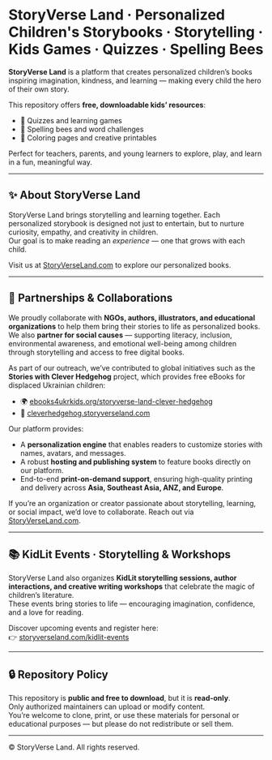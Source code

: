 # StoryVerse Land · Personalized Children's Storybooks · Storytelling · Kids Games · Quizzes · Spelling Bees

**StoryVerse Land** is a platform that creates personalized children’s books inspiring imagination, kindness, and learning — making every child the hero of their own story.

This repository offers **free, downloadable kids’ resources**:
- 🧩 Quizzes and learning games  
- 🐝 Spelling bees and word challenges  
- 🎨 Coloring pages and creative printables  

Perfect for teachers, parents, and young learners to explore, play, and learn in a fun, meaningful way.

---

## ✨ About StoryVerse Land

StoryVerse Land brings storytelling and learning together. Each personalized storybook is designed not just to entertain, but to nurture curiosity, empathy, and creativity in children.  
Our goal is to make reading an *experience* — one that grows with each child.

Visit us at <a href="https://www.storyverseland.com" target="_blank">StoryVerseLand.com</a> to explore our personalized books.

---

## 🤝 Partnerships & Collaborations

We proudly collaborate with **NGOs, authors, illustrators, and educational organizations** to help them bring their stories to life as personalized books.  
We also **partner for social causes** — supporting literacy, inclusion, environmental awareness, and emotional well-being among children through storytelling and access to free digital books.

As part of our outreach, we’ve contributed to global initiatives such as the **Stories with Clever Hedgehog** project, which provides free eBooks for displaced Ukrainian children:  
- 🌍 <a href="https://www.ebooks4ukrkids.org/storyverse-land-clever-hedgehog/" target="_blank">ebooks4ukrkids.org/storyverse-land-clever-hedgehog</a>  
- 🦔 <a href="https://cleverhedgehog.storyverseland.com/" target="_blank">cleverhedgehog.storyverseland.com</a>

Our platform provides:
- A **personalization engine** that enables readers to customize stories with names, avatars, and messages.  
- A robust **hosting and publishing system** to feature books directly on our platform.  
- End-to-end **print-on-demand support**, ensuring high-quality printing and delivery across **Asia, Southeast Asia, ANZ, and Europe**.

If you’re an organization or creator passionate about storytelling, learning, or social impact, we’d love to collaborate. Reach out via <a href="https://www.storyverseland.com" target="_blank">StoryVerseLand.com</a>.

---

## 📚 KidLit Events · Storytelling & Workshops

StoryVerse Land also organizes **KidLit storytelling sessions, author interactions, and creative writing workshops** that celebrate the magic of children’s literature.  
These events bring stories to life — encouraging imagination, confidence, and a love for reading.

Discover upcoming events and register here:  
👉 <a href="https://www.storyverseland.com/kidlit-events" target="_blank">storyverseland.com/kidlit-events</a>

---

## 🔒 Repository Policy

This repository is **public and free to download**, but it is **read-only**.  
Only authorized maintainers can upload or modify content.  
You’re welcome to clone, print, or use these materials for personal or educational purposes — but please do not redistribute or sell them.

---

© StoryVerse Land. All rights reserved.
